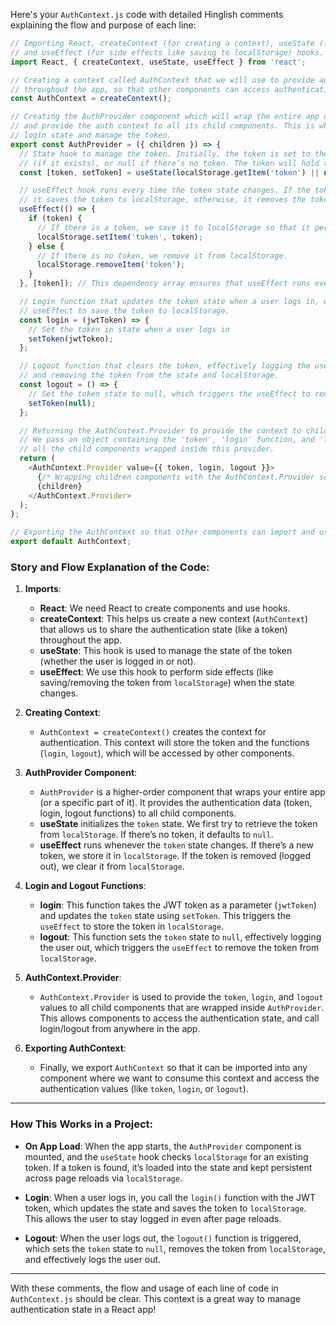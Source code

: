 Here's your `AuthContext.js` code with detailed Hinglish comments explaining the flow and purpose of each line:

```javascript
// Importing React, createContext (for creating a context), useState (for state management),
// and useEffect (for side effects like saving to localStorage) hooks.
import React, { createContext, useState, useEffect } from 'react';

// Creating a context called AuthContext that we will use to provide authentication state
// throughout the app, so that other components can access authentication data like token.
const AuthContext = createContext();

// Creating the AuthProvider component which will wrap the entire app or a part of it,
// and provide the auth context to all its child components. This is where we handle the
// login state and manage the token.
export const AuthProvider = ({ children }) => {
  // State hook to manage the token. Initially, the token is set to the value in localStorage
  // (if it exists), or null if there’s no token. The token will hold the JWT (JSON Web Token).
  const [token, setToken] = useState(localStorage.getItem('token') || null);

  // useEffect hook runs every time the token state changes. If the token exists,
  // it saves the token to localStorage, otherwise, it removes the token.
  useEffect(() => {
    if (token) {
      // If there is a token, we save it to localStorage so that it persists across sessions.
      localStorage.setItem('token', token);
    } else {
      // If there is no token, we remove it from localStorage.
      localStorage.removeItem('token');
    }
  }, [token]); // This dependency array ensures that useEffect runs every time 'token' changes.

  // Login function that updates the token state when a user logs in, which will trigger
  // useEffect to save the token to localStorage.
  const login = (jwtToken) => {
    // Set the token in state when a user logs in
    setToken(jwtToken);
  };

  // Logout function that clears the token, effectively logging the user out
  // and removing the token from the state and localStorage.
  const logout = () => {
    // Set the token state to null, which triggers the useEffect to remove the token from localStorage
    setToken(null);
  };

  // Returning the AuthContext.Provider to provide the context to child components.
  // We pass an object containing the 'token', 'login' function, and 'logout' function to 
  // all the child components wrapped inside this provider.
  return (
    <AuthContext.Provider value={{ token, login, logout }}>
      {/* Wrapping children components with the AuthContext.Provider so that they can access the context */}
      {children}
    </AuthContext.Provider>
  );
};

// Exporting the AuthContext so that other components can import and use it to consume the context.
export default AuthContext;
```

### **Story and Flow Explanation of the Code:**

1. **Imports**:
   - **React**: We need React to create components and use hooks.
   - **createContext**: This helps us create a new context (`AuthContext`) that allows us to share the authentication state (like a token) throughout the app.
   - **useState**: This hook is used to manage the state of the token (whether the user is logged in or not).
   - **useEffect**: We use this hook to perform side effects (like saving/removing the token from `localStorage`) when the state changes.

2. **Creating Context**: 
   - `AuthContext = createContext()` creates the context for authentication. This context will store the token and the functions (`login`, `logout`), which will be accessed by other components.

3. **AuthProvider Component**:
   - `AuthProvider` is a higher-order component that wraps your entire app (or a specific part of it). It provides the authentication data (token, login, logout functions) to all child components.
   - **useState** initializes the `token` state. We first try to retrieve the token from `localStorage`. If there’s no token, it defaults to `null`.
   - **useEffect** runs whenever the `token` state changes. If there’s a new token, we store it in `localStorage`. If the token is removed (logged out), we clear it from `localStorage`.
   
4. **Login and Logout Functions**:
   - **login**: This function takes the JWT token as a parameter (`jwtToken`) and updates the `token` state using `setToken`. This triggers the `useEffect` to store the token in `localStorage`.
   - **logout**: This function sets the `token` state to `null`, effectively logging the user out, which triggers the `useEffect` to remove the token from `localStorage`.

5. **AuthContext.Provider**:
   - `AuthContext.Provider` is used to provide the `token`, `login`, and `logout` values to all child components that are wrapped inside `AuthProvider`. This allows components to access the authentication state, and call login/logout from anywhere in the app.

6. **Exporting AuthContext**:
   - Finally, we export `AuthContext` so that it can be imported into any component where we want to consume this context and access the authentication values (like `token`, `login`, or `logout`).

---

### **How This Works in a Project**:

- **On App Load**: When the app starts, the `AuthProvider` component is mounted, and the `useState` hook checks `localStorage` for an existing token. If a token is found, it’s loaded into the state and kept persistent across page reloads via `localStorage`.
  
- **Login**: When a user logs in, you call the `login()` function with the JWT token, which updates the state and saves the token to `localStorage`. This allows the user to stay logged in even after page reloads.

- **Logout**: When the user logs out, the `logout()` function is triggered, which sets the `token` state to `null`, removes the token from `localStorage`, and effectively logs the user out.

---

With these comments, the flow and usage of each line of code in `AuthContext.js` should be clear. This context is a great way to manage authentication state in a React app!

